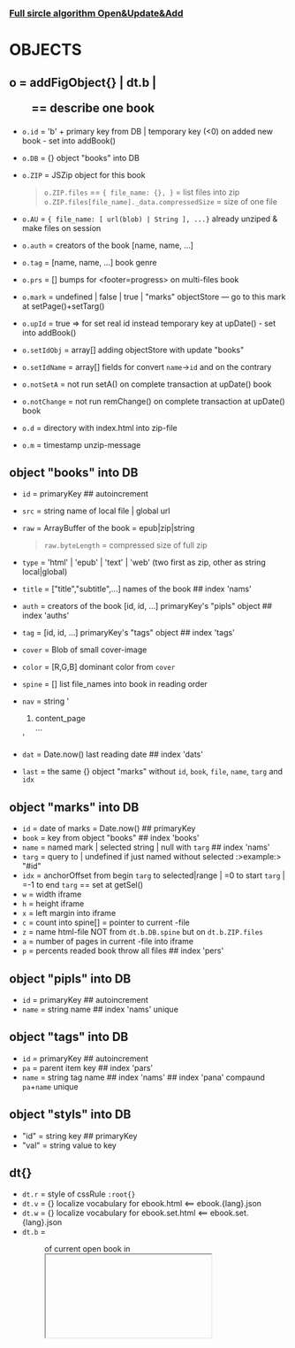 ### [Full sircle algorithm Open&Update&Add](openUpdateAdd.svg)

# OBJECTS

## o = addFigObject{} | dt.b | <figure id="bXXX" name="books"> == describe one book
- `o.id` = 'b' + primary key from DB | temporary key (<0) on added new book - set into addBook()
- `o.DB` = {} object "books" into DB

- `o.ZIP` = JSZip object for this book
   > `o.ZIP.files` == `{ file_name: {}, }` = list files into zip
   > `o.ZIP.files[file_name]._data.compressedSize` = size of one file

- `o.AU` = `{ file_name: [ url(blob) | String ], ...}` already unziped & make files on session
- `o.auth` = creators of the book [name, name, ...]
- `o.tag` = [name, name, ...] book genre
- `o.prs` = [] bumps for <footer=progress> on multi-files book
- `o.mark` = undefined | false | true | "marks" objectStore — go to this mark at setPage()+setTarg()
- `o.upId` = true => for set real id instead temporary key at upDate() - set into addBook()
- `o.setIdObj` = array[] adding objectStore with update "books"
- `o.setIdName` = array[] fields for convert `name`->`id` and on the contrary
- `o.notSetA` = not run setA() on complete transaction at upDate() book
- `o.notChange` = not run remChange() on complete transaction at upDate() book
- `o.d` = directory with index.html into zip-file
- `o.m` = timestamp unzip-message

## object "books" into DB
- `id` = primaryKey ## autoincrement
- `src` = string name of local file | global url
- `raw` = ArrayBuffer of the book = epub|zip|string
   > `raw.byteLength` = compressed size of full zip

- `type` = 'html' | 'epub' | 'text' | 'web' (two first as zip, other as string local|global)
- `title` = ["title","subtitle",...] names of the book ## index 'nams'
- `auth` = creators of the book [id, id, ...] primaryKey's "pipls" object ## index 'auths'
- `tag` = [id, id, ...] primaryKey's "tags" object ## index 'tags'
- `cover` = Blob of small cover-image
- `color` = [R,G,B] dominant color from `cover`
- `spine` = [] list file_names into book in reading order
- `nav` = string '<ol><li>content_page</li>...</ol>'
- `dat` = Date.now() last reading date ## index 'dats'
- `last` = the same {} object "marks" without `id`, `book`, `file`, `name`, `targ` and `idx`

## object "marks" into DB
- `id` = date of marks = Date.now() ## primaryKey
- `book` = key from object "books" ## index 'books'
- `name` = named mark | selected string | null with `targ` ## index 'nams'
- `targ` = query to <el> | undefined if just named without selected :>example:> "#id"
- `idx` = anchorOffset from begin `targ` to selected|range | =0 to start `targ` | =-1 to end `targ` == set at getSel()
- `w` = width iframe
- `h` = height iframe
- `x` = left margin <html> into iframe
- `c` = count into spine[] = pointer to current <html>-file
- `z` = name html-file NOT from `dt.b.DB.spine` but on `dt.b.ZIP.files`
- `a` = number of pages in current <html>-file into iframe
- `p` = percents readed book throw all files ## index 'pers'

## object "pipls" into DB
- `id` = primaryKey ## autoincrement
- `name` = string name ## index 'nams' unique

## object "tags" into DB
- `id` = primaryKey ## autoincrement
- `pa` = parent item key ## index 'pars'
- `name` = string tag name ## index 'nams' ## index 'pana' compaund `pa`+`name` unique

## object "styls" into DB
- "id" = string key ## primaryKey
- "val" = string value to key

## dt{}
- `dt.r` = style of cssRule `:root{}`
- `dt.v` = {} localize vocabulary for ebook.html <== ebook.{lang}.json
- `dt.w` = {} localize vocabulary for ebook.set.html <== ebook.set.{lang}.json
- `dt.b` = <figure> of current open book in <iframe> ==> `dt.b.DB` = object "books" from db
- `dt.c` = int number current open file from `dt.b.DB.spine`
- `dt.z` = string name current open file NOT from `dt.b.DB.spine` but on `dt.b.ZIP.files` <— return to undefined value at moveOver()
- `dt.zmark` = {x:1,targ:<a>} set at goHref() & go zipFile() ==> for moveOver() & ... setPage(setTarg()) — return to spine from non-spine zip-file

## wh{} <= all is integer
		// init at reSume()
		// wh.x & wh.s & wh.a correct at onSrc() on load iframe
		// wh.x correct at setPage() & setTarg() on goto mark
- `wh.x` = marginLeft = x-coordinate of <html> into iframe `fr.s`
- `wh.s` = full width of <body> into <iframe>
- `wh.a` = amount pages into <iframe> on current file into book
- `wh.w` = width of current book view port == <iframe> width without border
- `wh.h` = height of current book view port
- `wh.l` = left field of window for click to move on previous page
- `wh.r` = right field of window for click to move on next page
- `wh.t` = top field for click
- `wh.b` = bottom field for click

## fr{} — all about document from iframe <== set at onSrc()
- `fr.d` = <document>
- `fr.h` = <html>
- `fr.s` = <html>.style
- `fr.b` = <html>.<body>.style
- `fr.r` = sheet with [:root{} & @keyframes move_page{}] — <html>.appendChild("style")
- `fr.v` = true then <iframe> on hide transition


# treeChilds()

function treeChilds(pt,e,f=-1,ix,ox,ex,k) \\\ pt.list.childNodes.forEach(item=>{...})
- `pt` = `tga` object
- `e` = root <option> about tree
- `f` = 0 (only from titObj{}) | = function callback() from dialog() | = -1 for never call f()
- `ix` = 1 | Set{} if need return array of childs item's — ix.add(item)
- `ox` = true if include in `ix` self item
- `ex` = Set{} excludes key's from merPT() == not call f() at this key's
- `k` = true to `ex` collect key's instead items ix.add(item.DB.id)
>>> return: [] all childs starting with `e` if f!=0 <<OR>> [string_name_all_sample_tree,[array_child]] if f==0
- if present function `f` — call f(item) at NOT self `e` and NOT alls childs `e` — on every rest items
- if present f() and ex{} — NOT call f(item) if !ex.has(item.DB.id)

=====>>> Where treeChilds() Using ===

	function reP(o,e,pt)
		===> treeChilds(pt,e,-1,1,true|false)// replace item with childs | only childs &>> return array all|childs items return

	function delObj(titObj())
		===> treeChilds(tga,e,0,1,1)// return [txt,[]] names for delete items with it's childs (self selected+all childs)

	function dialog(s,o,a={},ex,tp)
							<<< ex = Set{} excludes key's from conPT()
							<<< tp = key for treeParent from elect
		===> treeChilds(tga,o,(i)=>{...},0,0,ex);

	function newPT(pt)
		===> dialog('New?',{DB:{name:''}}) // full doubling list items

	function ediObj(e)
		===> dialog('Rename? Replace?',e,{re:true})

	function merPT(pt)
		===> treeChilds(pt,i,-1,eix,false,null,true)//KEYS alls childs of alls selected items to eix{}
		===> dialog('Merge?',f,{re:true,un:true},eix,t.length>0?t[0].treeParent:undefined)

=== example ===
|ownl| list|<<<<)`item select sign`|
|---|---|---|
|{id:1, pa:5}|{id:3, pa:0}||
||{id:5, pa:3}|<<<<<)delete|
|{id:1, pa:5}||<<<<<)elect|
||{id:10, pa:1}|
|{id:2, pa:5}|
||{id:7, pa:2}|
|{id:4, pa:0}||<<<<<)delete|
||{id:6, pa:4}|
|{id:8, pa:0}|
||{id:9, pa:8}|

in dialog present as possible parent choise (for replace) items with id: 3, 8, 9 and item with id=3 will be selected
return new_parent
- has: array for delete pt.delMer=[5,4]
- run:
1. array first childs under delete items (without elect) pt.arrMer=[2,6]
2. all tags in all books change [5,4] to 1 ==> upDate(books)
3. if(reName || rePlace) upDate(elect) & replace it with childs id=[1,10] under new_parent AND reM()
4. else reM()
5. reM() — upDate(pt.arrMer) — replace reP() all it's childs under elect and delete pt.delMer


# HELP

### indexDB
* ALL
https://learn.javascript.ru/indexeddb
* createIndex{multiEntry:true}
https://www.raymondcamden.com/2012/08/10/Searching-for-array-elements-in-IndexedDB
* IDBCursor > update direction
https://developer.mozilla.org/en-US/docs/Web/API/IDBCursor/update
https://developer.mozilla.org/en-US/docs/Web/API/IDBCursor/direction
* Searching
https://www.codeproject.com/Articles/744986/How-to-do-some-magic-with-indexedDB
https://itnext.io/searching-in-your-indexeddb-database-d7cbf202a17

### JSZip
https://stuk.github.io/jszip/documentation/howto/read_zip.html

### Canvas
https://developer.mozilla.org/ru/docs/Web/API/HTMLCanvasElement
https://developer.mozilla.org/ru/docs/Web/API/CanvasRenderingContext2D

### Blob
https://flaviocopes.com/blob/

### Промисы > Микрозадачи
https://learn.javascript.ru/async
https://learn.javascript.ru/microtask-queue

### epub
https://gist.github.com/stormwild/86673836eb6153e6ab2e65b4353a289e

📚📓️📔️📘️👤️🎟️📑🖱️💻🌐📖📄📃🧾🗒💳📒🔖🔍📝🔗🖇️🧷🪢🗑️📎💬📍📌️🚩📂📁🗃🎯🎲🧩🪄✨
🤲☝👆👇👈👉🖕👍👎⭐🌟💡⬅️➡️⬆️⬇️❇️✴️✳️
➡⬅➕➗➖✖️⁉️‼️❓❗❌⭕❎✅☑️📛🆔🆓🔠🔢🔣🆗🆒🆕🅾️🅰️🅱️🆎🆘
✏️✒️🖋️🖍️🖊️✂️📞📱📲🔋🎞️📩✉️📧⚙️🛠️🚰🚾⚠️⛔🚫🚱📵📴️💯️
🔴⚫⚪🔵🟡🟠🟢🟣🟤🟪🟩🟨⬜🟥🟫🟧🟦⬛💠🔶🔷🔹🔸▪◼▫◻🔻🔺◽◾🔳🔲🔘
⇫↥↧↤↦⭱⭳⭰⭲⊕
🗺🧭🔑🪨🪵💎🪆🖼️📸️
